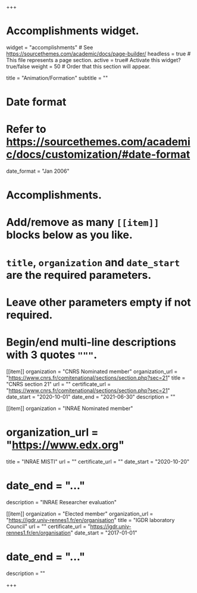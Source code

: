 +++
# Accomplishments widget.
widget = "accomplishments"  # See https://sourcethemes.com/academic/docs/page-builder/
headless = true  # This file represents a page section.
active = true# Activate this widget? true/false
weight = 50  # Order that this section will appear.

title = "Animation/Formation"
subtitle = ""

# Date format
#   Refer to https://sourcethemes.com/academic/docs/customization/#date-format
date_format = "Jan 2006"

# Accomplishments.
#   Add/remove as many `[[item]]` blocks below as you like.
#   `title`, `organization` and `date_start` are the required parameters.
#   Leave other parameters empty if not required.
#   Begin/end multi-line descriptions with 3 quotes `"""`.

[[item]]
  organization = "CNRS Nominated member"
  organization_url = "https://www.cnrs.fr/comitenational/sections/section.php?sec=21"
  title = "CNRS section 21"
  url = ""
  certificate_url = "https://www.cnrs.fr/comitenational/sections/section.php?sec=21"
  date_start = "2020-10-01"
  date_end = "2021-06-30"
  description = ""

[[item]]
  organization = "INRAE Nominated member"
#  organization_url = "https://www.edx.org"
  title = "INRAE MISTI"
  url = ""
  certificate_url = ""
  date_start = "2020-10-20"
#  date_end = "..."
  description = "INRAE Researcher evaluation"
  
[[item]]
  organization = "Elected member"
  organization_url = "https://igdr.univ-rennes1.fr/en/organisation"
  title = "IGDR laboratory Council"
  url = ""
  certificate_url = "https://igdr.univ-rennes1.fr/en/organisation"
  date_start = "2017-01-01"
#  date_end = "..."
  description = ""

+++
